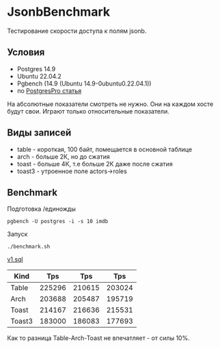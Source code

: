 # JsonbBenchmark

Тестирование скорости доступа к полям jsonb.

## Условия

- Postgres 14.9
- Ubuntu 22.04.2
- Pgbench (14.9 (Ubuntu 14.9-0ubuntu0.22.04.1))
- по [PostgresPro статья](https://habr.com/ru/companies/oleg-bunin/articles/646987/)

На абсолютные показатели смотреть не нужно.
Они на каждом хосте будут свои.
Играют только относительные показатели.

## Виды записей

- table - короткая, 100 байт, помещается в основной таблице
- arch - больше 2К, но до сжатия
- toast - больше 4К, т.е больше 2К даже после сжатия
- toast3 - утроенное поле actors->roles

## Benchmark

Подготовка /единожды

```shell
pgbench -U postgres -i -s 10 imdb
```

Запуск

```shell
./benchmark.sh
```

[v1.sql](v1.sql)

| Kind   | Tps    | Tps    | Tps    |
|--------|--------|--------|--------|
| Table  | 225296 | 210615 | 203024 |     
| Arch   | 203688 | 205487 | 195719 |     
| Toast  | 214167 | 216636 | 215531 |     
| Toast3 | 183000 | 186083 | 177693 |     

Как то разница Table-Arch-Toast не впечатляет - от силы 10%. 
